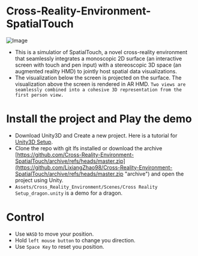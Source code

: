 # Cross-Reality-Environment-SpatialTouch
![Image](https://github.com/LixiangZhao98/Cross-Reality-Environment-SpatialTouch/Assets/gif/spatialtouch.gif "Image")
* This is a simulatior of SpatialTouch, a novel cross-reality environment that seamlessly integrates a monoscopic 2D surface (an interactive screen with touch and pen input) with a stereoscopic 3D space (an augmented reality HMD) to jointly host spatial data visualizations. 
* The visualization below the screen is projected on the surface. The visualization above the screen is rendered in AR HMD. `Two views are seamlessly combined into a cohesive 3D representation from the first person view.`

# Install the project and Play the demo
- Download Unity3D  and Create a new project. Here is a tutorial for [Unity3D Setup](https://github.com/LixiangZhao98/MeTACAST/blob/master/Assets/my/file/UnitySetup.pdf "Unity Setup").
- Clone the repo with git lfs installed or download the archive [https://github.com/Cross-Reality-Environment-SpatialTouch/archive/refs/heads/master.zip](https://github.com/LixiangZhao98/Cross-Reality-Environment-SpatialTouch/archive/refs/heads/master.zip "archive") and open the project using Unity.
- `Assets/Cross_Reality_Environment/Scenes/Cross Reality Setup_dragon.unity` is a demo for a dragon.

# Control
* Use `WASD` to move your position.
* Hold `left mouse button` to change you direction.
* Use `Space Key` to reset you position.